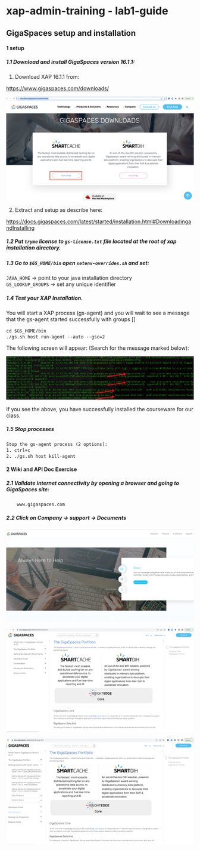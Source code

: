 # xap-admin-training - lab1-guide

## GigaSpaces setup and installation

#### 1 setup

##### 1.1 Download and install GigaSpaces version 16.1.1:

1. Download XAP 16.1.1 from:

https://www.gigaspaces.com/downloads/

![snapshot](Pictures/Picture1.png)

2. Extract and setup as describe here:

https://docs.gigaspaces.com/latest/started/installation.html#DownloadingandInstalling


##### 1.2 Put `tryme` license to `gs-license.txt` file located at the root of xap installation directory.

##### 1.3 Go to `$GS_HOME/bin` open `setenv-overrides.sh` and set: <br>
   `JAVA_HOME` -> point to your java installation directory <br>
   `GS_LOOKUP_GROUPS` -> set any unique identifier
   
##### 1.4 Test your XAP Installation. <br>
   You will start a XAP process (gs-agent) and you will wait to see a message that the gs-agent started successfully with groups [<your user group>]
   
    cd $GS_HOME/bin
    ./gs.sh host run-agent --auto --gsc=2
   
   The following screen will appear:
   (Search for the message marked below):
   
![Screenshot](./Pictures/Picture2.png)
   
   If you see the above, you have successfully installed the courseware for our class.
   
##### 1.5	Stop processes
    Stop the gs-agent process (2 options):
    1. ctrl+c
    2. ./gs.sh host kill-agent

#### 2	Wiki and API Doc Exercise  

##### 2.1 Validate internet connectivity by opening a browser and going to GigaSpaces site: 
        www.gigaspaces.com
##### 2.2 Click on Company -> support -> Documents

![Screenshot](./Pictures/Picture3.png)


![Screenshot](./Pictures/Picture4.png)        

![Screenshot](./Pictures/Picture5.png)     